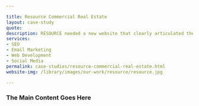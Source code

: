 ```yaml
---

title: Resource Commercial Real Estate
layout: case-study
quote: 
description: RESOURCE needed a new website that clearly articulated their brand, reached their users and converted leads. Skymouse built them a custom Wordpress them, helped them write their web copy and oversaw design and layout for the new site. Traffic has since then increased by 30%. 
services:
- SEO
- Email Marketing
- Web Development
- Social Media
permalink: case-studies/resource-commercial-real-estate.html
website-img: /library/images/our-work/resource/resource.jpg

---
```


### The Main Content Goes Here